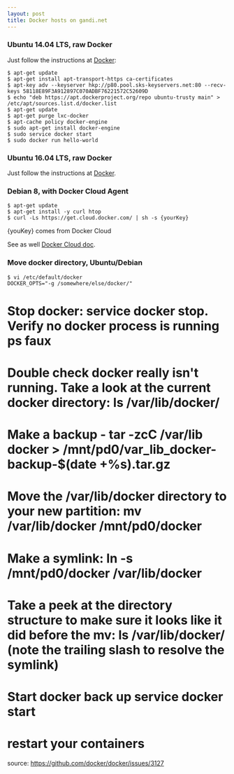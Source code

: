```yaml
---
layout: post
title: Docker hosts on gandi.net
---
```


### Ubuntu 14.04 LTS, raw Docker
Just follow the instructions at [Docker](https://docs.docker.com/engine/installation/linux/ubuntulinux/):

```
$ apt-get update
$ apt-get install apt-transport-https ca-certificates
$ apt-key adv --keyserver hkp://p80.pool.sks-keyservers.net:80 --recv-keys 58118E89F3A912897C070ADBF76221572C52609D
$ echo "deb https://apt.dockerproject.org/repo ubuntu-trusty main" > /etc/apt/sources.list.d/docker.list
$ apt-get update
$ apt-get purge lxc-docker
$ apt-cache policy docker-engine
$ sudo apt-get install docker-engine
$ sudo service docker start
$ sudo docker run hello-world
```

### Ubuntu 16.04 LTS, raw Docker
Just follow the instructions at [Docker](https://docs.docker.com/engine/installation/linux/ubuntulinux/).

### Debian 8, with Docker Cloud Agent

```
$ apt-get update
$ apt-get install -y curl htop
$ curl -Ls https://get.cloud.docker.com/ | sh -s {yourKey}
```

{youKey} comes from Docker Cloud

See as well [Docker Cloud doc](https://docs.docker.com/docker-cloud/tutorials/byoh/).

### Move docker directory, Ubuntu/Debian

```
$ vi /etc/default/docker
DOCKER_OPTS="-g /somewhere/else/docker/"
```

# Stop docker: service docker stop. Verify no docker process is running ps faux
# Double check docker really isn't running. Take a look at the current docker directory: ls /var/lib/docker/
# Make a backup - tar -zcC /var/lib docker > /mnt/pd0/var_lib_docker-backup-$(date +%s).tar.gz
# Move the /var/lib/docker directory to your new partition: mv /var/lib/docker /mnt/pd0/docker
# Make a symlink: ln -s /mnt/pd0/docker /var/lib/docker
# Take a peek at the directory structure to make sure it looks like it did before the mv: ls /var/lib/docker/ (note the trailing slash to resolve the symlink)
# Start docker back up service docker start
# restart your containers

source: https://github.com/docker/docker/issues/3127
